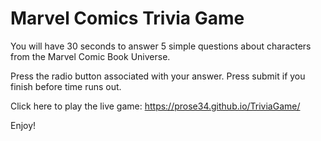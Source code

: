 # Marvel Comics Trivia Game

You will have 30 seconds to answer 5 simple questions about characters from the Marvel Comic Book Universe. 

Press the radio button associated with your answer. Press submit if you finish before time runs out. 

Click here to play the live game: https://prose34.github.io/TriviaGame/

Enjoy!